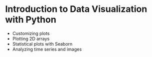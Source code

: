 # Introduction to Data Visualization with Python #

* Customizing plots
* Plotting 2D arrays
* Statistical plots with Seaborn
* Analyzing time series and images
